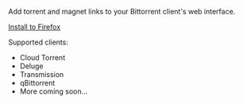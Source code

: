 Add torrent and magnet links to your Bittorrent client's web interface.

[Install to Firefox](https://addons.mozilla.org/en-US/firefox/addon/torrent-control/)

Supported clients:
- Cloud Torrent
- Deluge
- Transmission
- qBittorrent
- More coming soon...
